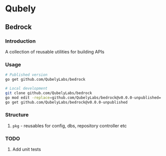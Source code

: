 # Qubely

## Bedrock

### Introduction
A collection of reusable utilities for building APIs 

### Usage
```bash
# Published version
go get github.com/QubelyLabs/bedrock

# Local development
git clone github.com/QubelyLabs/bedrock
go mod edit -replace=github.com/QubelyLabs/bedrock@v0.0.0-unpublished=../bedrock
go get github.com/QubelyLabs/bedrock@v0.0.0-unpublished
```

### Structure
1. `pkg` - reusables for config, dbs, repository controller etc

### TODO
1. Add unit tests
